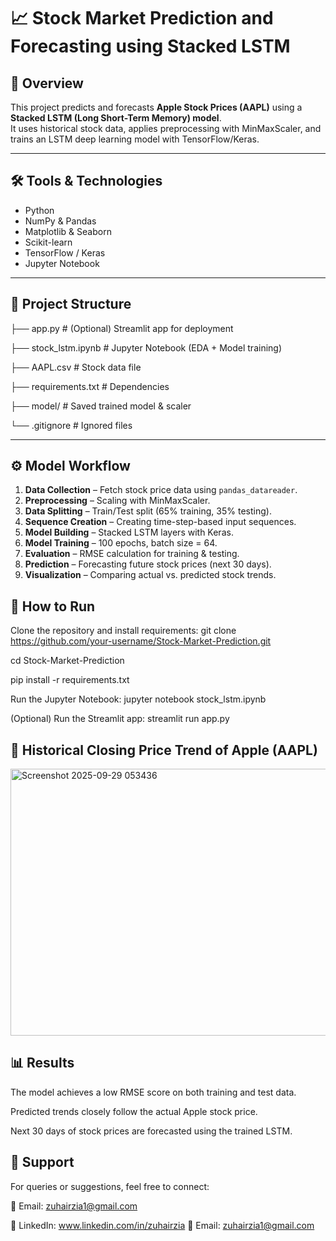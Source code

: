 # 📈 Stock Market Prediction and Forecasting using Stacked LSTM  

## 📌 Overview  
This project predicts and forecasts **Apple Stock Prices (AAPL)** using a **Stacked LSTM (Long Short-Term Memory) model**.  
It uses historical stock data, applies preprocessing with MinMaxScaler, and trains an LSTM deep learning model with TensorFlow/Keras.  

---

## 🛠 Tools & Technologies  
- Python  
- NumPy & Pandas  
- Matplotlib & Seaborn  
- Scikit-learn  
- TensorFlow / Keras  
- Jupyter Notebook  

---

## 📂 Project Structure  

├── app.py # (Optional) Streamlit app for deployment

├── stock_lstm.ipynb # Jupyter Notebook (EDA + Model training)

├── AAPL.csv # Stock data file

├── requirements.txt # Dependencies

├── model/ # Saved trained model & scaler

└── .gitignore # Ignored files


---

## ⚙️ Model Workflow  
1. **Data Collection** – Fetch stock price data using `pandas_datareader`.  
2. **Preprocessing** – Scaling with MinMaxScaler.  
3. **Data Splitting** – Train/Test split (65% training, 35% testing).  
4. **Sequence Creation** – Creating time-step-based input sequences.  
5. **Model Building** – Stacked LSTM layers with Keras.  
6. **Model Training** – 100 epochs, batch size = 64.  
7. **Evaluation** – RMSE calculation for training & testing.  
8. **Prediction** – Forecasting future stock prices (next 30 days).  
9. **Visualization** – Comparing actual vs. predicted stock trends.  


## 🚀 How to Run  

Clone the repository and install requirements:  git clone https://github.com/your-username/Stock-Market-Prediction.git

cd Stock-Market-Prediction

pip install -r requirements.txt 

Run the Jupyter Notebook: jupyter notebook stock_lstm.ipynb

(Optional) Run the Streamlit app: streamlit run app.py

## 📸 Historical Closing Price Trend of Apple (AAPL)


<img width="628" height="427" alt="Screenshot 2025-09-29 053436" src="https://github.com/user-attachments/assets/690cc1a4-dfcf-41db-aa32-56c1fb831e40" />

## 📊 Results
The model achieves a low RMSE score on both training and test data.

Predicted trends closely follow the actual Apple stock price.

Next 30 days of stock prices are forecasted using the trained LSTM.


## 📧 Support
For queries or suggestions, feel free to connect:

📩 Email: zuhairzia1@gmail.com

💼 LinkedIn: www.linkedin.com/in/zuhairzia
📩 Email: zuhairzia1@gmail.com
